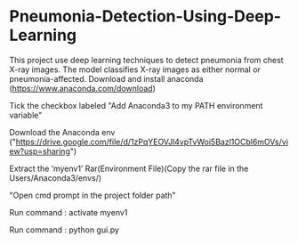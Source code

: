 # Pneumonia-Detection-Using-Deep-Learning
This project use deep learning techniques to detect pneumonia from chest X-ray images. The model classifies X-ray images as either normal or pneumonia-affected.
Download and install anaconda (https://www.anaconda.com/download)

Tick the checkbox labeled "Add Anaconda3 to my PATH environment variable"

Download the Anaconda env ("https://drive.google.com/file/d/1zPqYEOVJl4vpTvWoi5Bazl1OCbl6mOVs/view?usp=sharing")

Extract the ‘myenv1’ Rar(Environment File)(Copy the rar file in the Users/Anaconda3/envs/)

"Open cmd prompt in the project folder path"

Run command : activate myenv1

Run command : python gui.py
